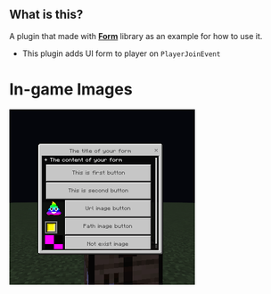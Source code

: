 ## What is this?
A plugin that made with <strong><a href="https://github.com/HighestDreams/Form">Form</a></strong> library as an example for how to use it.
* This plugin adds UI form to player on <code>PlayerJoinEvent</code>

# In-game Images
<img src="https://github.com/HighestDreams/Form/blob/main/tests/WelcomeUI/assets/FormImage.png" alt="GIF" style="max-width:100%;">